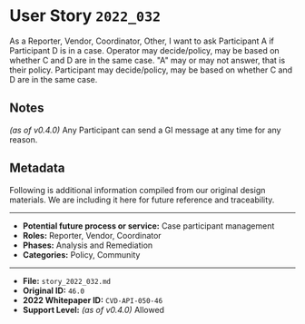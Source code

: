 
# User Story `2022_032` #

 As a Reporter, Vendor, Coordinator, Other, I want to ask Participant A if Participant D is in a case. Operator may decide/policy, may be based on whether C and D are in the same case. "A" may or may not answer, that is their policy. Participant may decide/policy, may be based on whether C and D are in the same case.

## Notes ##

*(as of v0.4.0)*
Any Participant can send a GI message at any time for any reason.


## Metadata ##

Following is additional information compiled from our original design materials.
We are including it here for future reference and traceability.

---

- **Potential future process or service:** Case participant management
- **Roles:** Reporter, Vendor, Coordinator
- **Phases:** Analysis and Remediation
- **Categories:** Policy, Community

---

- **File:** `story_2022_032.md`
- **Original ID:** `46.0`
- **2022 Whitepaper ID:** `CVD-API-050-46`
- **Support Level:** *(as of v0.4.0)* Allowed

